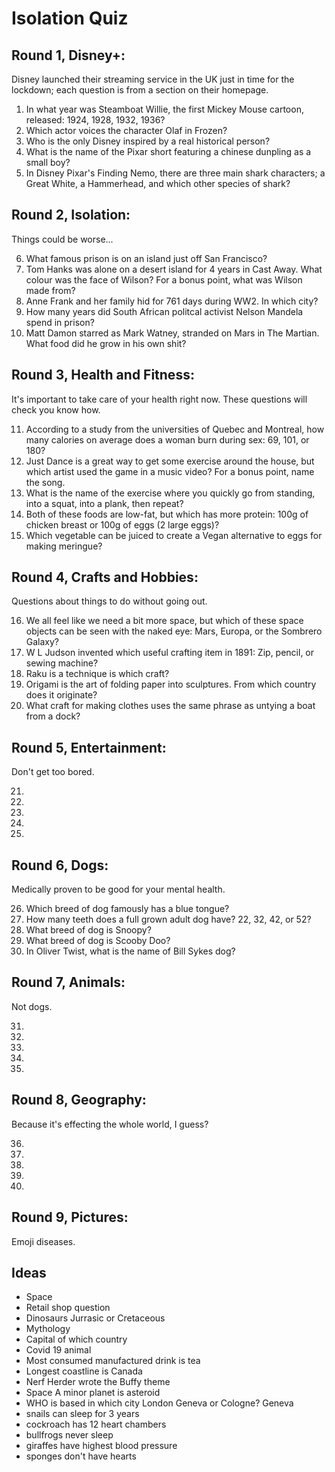 # Isolation Quiz

## Round 1, Disney+:

Disney launched their streaming service in the UK just in time for the lockdown; each question is from a section on their homepage.

1. In what year was Steamboat Willie, the first Mickey Mouse cartoon, released: 1924, 1928, 1932, 1936?
1. Which actor voices the character Olaf in Frozen?
1. Who is the only Disney inspired by a real historical person?
1. What is the name of the Pixar short featuring a chinese dunpling as a small boy?
1. In Disney Pixar's Finding Nemo, there are three main shark characters; a Great White, a Hammerhead, and which other species of shark?

## Round 2, Isolation:

Things could be worse...

6. What famous prison is on an island just off San Francisco?
1. Tom Hanks was alone on a desert island for 4 years in Cast Away. What colour was the face of Wilson? For a bonus point, what was Wilson made from?
1. Anne Frank and her family hid for 761 days during WW2. In which city?
1. How many years did South African politcal activist Nelson Mandela spend in prison?
1. Matt Damon starred as Mark Watney, stranded on Mars in The Martian. What food did he grow in his own shit?

## Round 3, Health and Fitness:

It's important to take care of your health right now. These questions will check you know how.

11. According to a study from the universities of Quebec and Montreal, how many calories on average does a woman burn during sex: 69, 101, or 180?
1. Just Dance is a great way to get some exercise around the house, but which artist used the game in a music video? For a bonus point, name the song.
1. What is the name of the exercise where you quickly go from standing, into a squat, into a plank, then repeat?
1. Both of these foods are low-fat, but which has more protein: 100g of chicken breast or 100g of eggs (2 large eggs)?
1. Which vegetable can be juiced to create a Vegan alternative to eggs for making meringue?

## Round 4, Crafts and Hobbies:

Questions about things to do without going out.

16. We all feel like we need a bit more space, but which of these space objects can be seen with the naked eye: Mars, Europa, or the Sombrero Galaxy?
1. W L Judson invented which useful crafting item in 1891: Zip, pencil, or sewing machine?
1. Raku is a technique is which craft?
1. Origami is the art of folding paper into sculptures. From which country does it originate?
1. What craft for making clothes uses the same phrase as untying a boat from a dock?

## Round 5, Entertainment:

Don't get too bored.

21.
1.
1.
1.
1.

## Round 6, Dogs:

Medically proven to be good for your mental health.

26. Which breed of dog famously has a blue tongue?
1. How many teeth does a full grown adult dog have? 22, 32, 42, or 52?
1. What breed of dog is Snoopy?
1. What breed of dog is Scooby Doo?
1. In Oliver Twist, what is the name of Bill Sykes dog?

## Round 7, Animals:

Not dogs.

31.
1.
1.
1.
1.

## Round 8, Geography:

Because it's effecting the whole world, I guess?

36.
1.
1.
1.
1.

## Round 9, Pictures:

Emoji diseases.



## Ideas

* Space
* Retail shop question
* Dinosaurs Jurrasic or Cretaceous
* Mythology
* Capital of which country
* Covid 19 animal
* Most consumed manufactured drink is tea
* Longest coastline is Canada
* Nerf Herder wrote the Buffy theme
* Space A minor planet is asteroid
* WHO is based in which city London Geneva or Cologne? Geneva
* snails can sleep for 3 years
* cockroach has 12 heart chambers
* bullfrogs never sleep
* giraffes have highest blood pressure
* sponges don't have hearts
